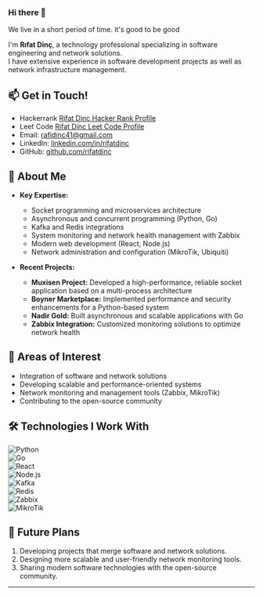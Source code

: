 ### Hi there 👋 

We live in a short period of time. it's good to be good

I'm **Rıfat Dinç**, a technology professional specializing in software engineering and network solutions.  
I have extensive experience in software development projects as well as network infrastructure management.  


## 📫 Get in Touch!
- Hackerrank [Rifat Dinc Hacker Rank Profile](https://www..com/profile/rafidinc41)
- Leet Code [Rifat Dinc Leet Code Profile](https://leetcode.com/u/rafidinc41/)
- Email: [rafidinc41@gmail.com](mailto:rafidinc41@gmail.com)  
- LinkedIn: [linkedin.com/in/rifatdinc](https://linkedin.com/in/rifatdinc)  
- GitHub: [github.com/rifatdinc](https://github.com/rifatdinc)

## 🚀 About Me  
- **Key Expertise:**  
  - Socket programming and microservices architecture  
  - Asynchronous and concurrent programming (Python, Go)  
  - Kafka and Redis integrations  
  - System monitoring and network health management with Zabbix  
  - Modern web development (React, Node.js)  
  - Network administration and configuration (MikroTik, Ubiquiti)  

- **Recent Projects:**  
  - **Muxisen Project:** Developed a high-performance, reliable socket application based on a multi-process architecture  
  - **Boyner Marketplace:** Implemented performance and security enhancements for a Python-based system  
  - **Nadir Gold:** Built asynchronous and scalable applications with Go  
  - **Zabbix Integration:** Customized monitoring solutions to optimize network health  

## 🌱 Areas of Interest  
- Integration of software and network solutions  
- Developing scalable and performance-oriented systems  
- Network monitoring and management tools (Zabbix, MikroTik)  
- Contributing to the open-source community  

## 🛠 Technologies I Work With  
![Python](https://img.shields.io/badge/-Python-3776AB?style=flat&logo=python&logoColor=white)  
![Go](https://img.shields.io/badge/-Go-00ADD8?style=flat&logo=go&logoColor=white)  
![React](https://img.shields.io/badge/-React-61DAFB?style=flat&logo=react&logoColor=black)  
![Node.js](https://img.shields.io/badge/-Node.js-339933?style=flat&logo=nodedotjs&logoColor=white)  
![Kafka](https://img.shields.io/badge/-Kafka-231F20?style=flat&logo=apachekafka&logoColor=white)  
![Redis](https://img.shields.io/badge/-Redis-DC382D?style=flat&logo=redis&logoColor=white)  
![Zabbix](https://img.shields.io/badge/-Zabbix-DC322F?style=flat&logo=zabbix&logoColor=white)  
![MikroTik](https://img.shields.io/badge/-MikroTik-FF5722?style=flat&logo=mikrotik&logoColor=white)  

## 🎯 Future Plans  
1. Developing projects that merge software and network solutions.  
2. Designing more scalable and user-friendly network monitoring tools.  
3. Sharing modern software technologies with the open-source community.  

---
